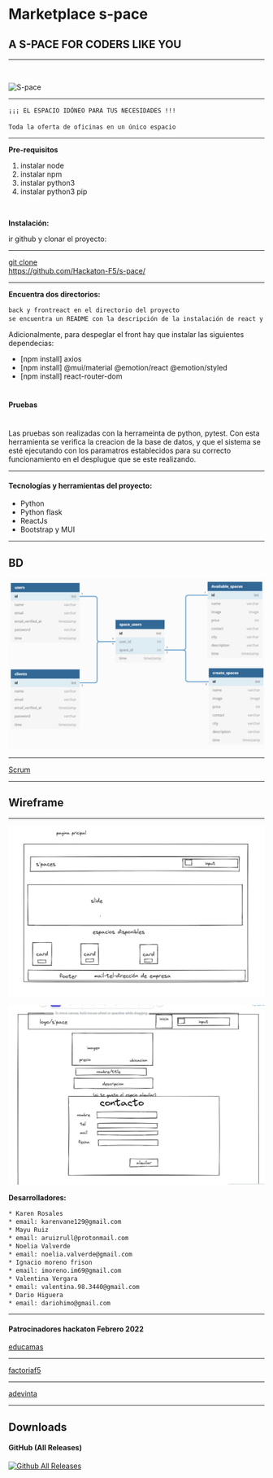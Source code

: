 # Marketplace **s-pace**

## A S-PACE FOR CODERS LIKE YOU
___
<br>

![S-pace](https://coworkingspain.es/sites/default/files/styles/thumbnail-580x383/public/coworking/7l7a4540.jpg?itok=qQBHjvvG)

- - -
```
¡¡¡ EL ESPACIO IDÓNEO PARA TUS NECESIDADES !!!

Toda la oferta de oficinas en un único espacio 
```
---
**Pre-requisitos**

1. instalar node
2. instalar npm
3. instalar python3
4. instalar python3 pip
<br>

**Instalación:**

ir github y clonar el proyecto:

---
[git clone](https://github.com/Hackaton-F5/s-pace/) <br>    https://github.com/Hackaton-F5/s-pace/
- - -


**Encuentra dos directorios:**

```html
back y frontreact en el directorio del proyecto
se encuentra un README con la descripción de la instalación de react y python flask.
```
Adicionalmente, para despeglar el front hay que instalar las siguientes dependecias:
</br>
* [npm install] axios
* [npm install] @mui/material @emotion/react @emotion/styled
* [npm install] react-router-dom

#
**Pruebas**
# 

Las pruebas son realizadas con la
herrameinta de python, pytest.
Con esta herramienta se verifica la creacion de la base de datos,
y que el sistema se esté ejecutando con los paramatros establecidos
para su correcto funcionamiento en el desplugue que se este realizando.
___

#### **Tecnologías y herramientas del proyecto:**

* Python
* Python flask
* ReactJs
* Bootstrap y MUI

---
**BD**
---
![BDSqlite3](img/DATABASE.png)



___
[Scrum](https://trello.com/b/Ol7dzpzO/marketplace) 
___
## Wireframe
---
![principal](img/principal.jpeg)

![contacto](img/contacto.jpeg)



**Desarrolladores:** 
```
* Karen Rosales 
* email: karenvane129@gmail.com
* Mayu Ruiz
* email: aruizrull@protonmail.com
* Noelia Valverde
* email: noelia.valverde@gmail.com
* Ignacio moreno frison 
* email: imoreno.im69@gmail.com
* Valentina Vergara 
* email: valentina.98.3440@gmail.com
* Dario Higuera 
* email: dariohimo@gmail.com
```
___
 #### Patrocinadores hackaton Febrero 2022

 [educamas](https://educamas.com.co/)<br>
- - -
 [factoriaf5](https://simplon.co/)<br>
___
 [adevinta](https://www.adevinta.es/)<br>
___
 ## Downloads
#### GitHub (All Releases)
[![Github All Releases](https://img.shields.io/github/downloads/atom/atom/total.svg?style=flat)]()  

